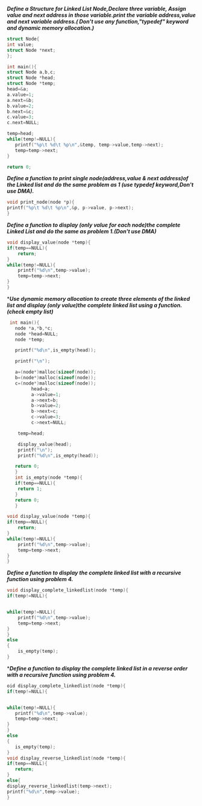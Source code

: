 ***Define a Structure for Linked List Node,Declare three variable,
   Assign value and next address in those variable.print the variable
   address,value and next variable address.( Don't use any function,"typedef"
   keyword and dynamic memory allocation.)***
   
 ```C
struct Node{
int value;
struct Node *next;
};

int main(){
struct Node a,b,c;
struct Node *head;
struct Node *temp;
head=&a;
 a.value=1;
 a.next=&b;
 b.value=2;
 b.next=&c;
 c.value=3;
 c.next=NULL;

 temp=head;
 while(temp!=NULL){
    printf("%p\t %d\t %p\n",&temp, temp->value,temp->next);
    temp=temp->next;
 }

return 0;
```
***Define a function to print single node(address,value & next address)of
   the  Linked list and do the same problem as 1 (use typedef keyword,Don't use DMA).***
   
```C
void print_node(node *p){
printf("%p\t %d\t %p\n",&p, p->value, p->next);
}
```
***Define a function to display (only value for each node)the complete Linked List
    and do the same as problem 1.(Don't use DMA)***
    
```C
void display_value(node *temp){
if(temp==NULL){
    return;
}
while(temp!=NULL){
    printf("%d\n",temp->value);
    temp=temp->next;
}
}
```
****Use dynamic memory allocation to create three elements of the linked list
and display (only value)the complete linked list using a function.(check empty list)***

```C
 int main(){
   node *a,*b,*c;
   node *head=NULL;
   node *temp;

   printf("%d\n",is_empty(head));

   printf("\n");

   a=(node*)malloc(sizeof(node));
   b=(node*)malloc(sizeof(node));
   c=(node*)malloc(sizeof(node));
         head=a;
         a->value=1;
         a->next=b;
         b->value=2;
         b->next=c;
         c->value=3;
         c->next=NULL;

    temp=head;

    display_value(head);
    printf("\n");
    printf("%d\n",is_empty(head));

   return 0;
   }
   int is_empty(node *temp){
   if(temp==NULL){
    return 1;
   }
   return 0;
   }

void display_value(node *temp){
if(temp==NULL){
    return;
}
while(temp!=NULL){
    printf("%d\n",temp->value);
    temp=temp->next;
}
}
```
***Define a function to display the complete linked list
   with a recursive function using problem 4.***
   
```C
void display_complete_linkedlist(node *temp){
if(temp!=NULL){


while(temp!=NULL){
    printf("%d\n",temp->value);
    temp=temp->next;
}
}
else
{
    is_empty(temp);
}
```
****Define a function to display the complete linked list in a reverse order
   with a recursive function using problem 4.***
   
 ```C
oid display_complete_linkedlist(node *temp){
if(temp!=NULL){


while(temp!=NULL){
    printf("%d\n",temp->value);
    temp=temp->next;
}
}
else
{
    is_empty(temp);
}
void display_reverse_linkedlist(node *temp){
if(temp==NULL){
    return;
}
else{
display_reverse_linkedlist(temp->next);
printf("%d\n",temp->value);
} 
```


